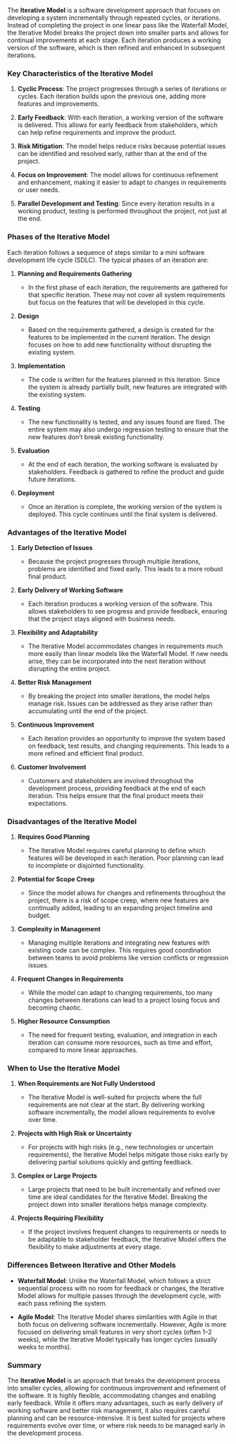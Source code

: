 The **Iterative Model** is a software development approach that focuses on developing a system incrementally through repeated cycles, or iterations. Instead of completing the project in one linear pass like the Waterfall Model, the Iterative Model breaks the project down into smaller parts and allows for continual improvements at each stage. Each iteration produces a working version of the software, which is then refined and enhanced in subsequent iterations.

### Key Characteristics of the Iterative Model

1. **Cyclic Process**: The project progresses through a series of iterations or cycles. Each iteration builds upon the previous one, adding more features and improvements.
   
2. **Early Feedback**: With each iteration, a working version of the software is delivered. This allows for early feedback from stakeholders, which can help refine requirements and improve the product.
   
3. **Risk Mitigation**: The model helps reduce risks because potential issues can be identified and resolved early, rather than at the end of the project.
   
4. **Focus on Improvement**: The model allows for continuous refinement and enhancement, making it easier to adapt to changes in requirements or user needs.

5. **Parallel Development and Testing**: Since every iteration results in a working product, testing is performed throughout the project, not just at the end.

### Phases of the Iterative Model

Each iteration follows a sequence of steps similar to a mini software development life cycle (SDLC). The typical phases of an iteration are:

1. **Planning and Requirements Gathering**
   - In the first phase of each iteration, the requirements are gathered for that specific iteration. These may not cover all system requirements but focus on the features that will be developed in this cycle.
   
2. **Design**
   - Based on the requirements gathered, a design is created for the features to be implemented in the current iteration. The design focuses on how to add new functionality without disrupting the existing system.

3. **Implementation**
   - The code is written for the features planned in this iteration. Since the system is already partially built, new features are integrated with the existing system.

4. **Testing**
   - The new functionality is tested, and any issues found are fixed. The entire system may also undergo regression testing to ensure that the new features don’t break existing functionality.

5. **Evaluation**
   - At the end of each iteration, the working software is evaluated by stakeholders. Feedback is gathered to refine the product and guide future iterations.

6. **Deployment**
   - Once an iteration is complete, the working version of the system is deployed. This cycle continues until the final system is delivered.

### Advantages of the Iterative Model

1. **Early Detection of Issues**
   - Because the project progresses through multiple iterations, problems are identified and fixed early. This leads to a more robust final product.
   
2. **Early Delivery of Working Software**
   - Each iteration produces a working version of the software. This allows stakeholders to see progress and provide feedback, ensuring that the project stays aligned with business needs.

3. **Flexibility and Adaptability**
   - The Iterative Model accommodates changes in requirements much more easily than linear models like the Waterfall Model. If new needs arise, they can be incorporated into the next iteration without disrupting the entire project.

4. **Better Risk Management**
   - By breaking the project into smaller iterations, the model helps manage risk. Issues can be addressed as they arise rather than accumulating until the end of the project.
   
5. **Continuous Improvement**
   - Each iteration provides an opportunity to improve the system based on feedback, test results, and changing requirements. This leads to a more refined and efficient final product.

6. **Customer Involvement**
   - Customers and stakeholders are involved throughout the development process, providing feedback at the end of each iteration. This helps ensure that the final product meets their expectations.

### Disadvantages of the Iterative Model

1. **Requires Good Planning**
   - The Iterative Model requires careful planning to define which features will be developed in each iteration. Poor planning can lead to incomplete or disjointed functionality.
   
2. **Potential for Scope Creep**
   - Since the model allows for changes and refinements throughout the project, there is a risk of scope creep, where new features are continually added, leading to an expanding project timeline and budget.

3. **Complexity in Management**
   - Managing multiple iterations and integrating new features with existing code can be complex. This requires good coordination between teams to avoid problems like version conflicts or regression issues.
   
4. **Frequent Changes in Requirements**
   - While the model can adapt to changing requirements, too many changes between iterations can lead to a project losing focus and becoming chaotic.
   
5. **Higher Resource Consumption**
   - The need for frequent testing, evaluation, and integration in each iteration can consume more resources, such as time and effort, compared to more linear approaches.

### When to Use the Iterative Model

1. **When Requirements are Not Fully Understood**
   - The Iterative Model is well-suited for projects where the full requirements are not clear at the start. By delivering working software incrementally, the model allows requirements to evolve over time.

2. **Projects with High Risk or Uncertainty**
   - For projects with high risks (e.g., new technologies or uncertain requirements), the Iterative Model helps mitigate those risks early by delivering partial solutions quickly and getting feedback.

3. **Complex or Large Projects**
   - Large projects that need to be built incrementally and refined over time are ideal candidates for the Iterative Model. Breaking the project down into smaller iterations helps manage complexity.

4. **Projects Requiring Flexibility**
   - If the project involves frequent changes to requirements or needs to be adaptable to stakeholder feedback, the Iterative Model offers the flexibility to make adjustments at every stage.

### Differences Between Iterative and Other Models

- **Waterfall Model**: Unlike the Waterfall Model, which follows a strict sequential process with no room for feedback or changes, the Iterative Model allows for multiple passes through the development cycle, with each pass refining the system.
  
- **Agile Model**: The Iterative Model shares similarities with Agile in that both focus on delivering software incrementally. However, Agile is more focused on delivering small features in very short cycles (often 1–2 weeks), while the Iterative Model typically has longer cycles (usually weeks to months).

### Summary
The **Iterative Model** is an approach that breaks the development process into smaller cycles, allowing for continuous improvement and refinement of the software. It is highly flexible, accommodating changes and enabling early feedback. While it offers many advantages, such as early delivery of working software and better risk management, it also requires careful planning and can be resource-intensive. It is best suited for projects where requirements evolve over time, or where risk needs to be managed early in the development process.
